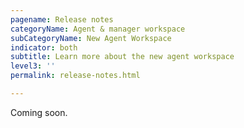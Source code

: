 ```yaml
---
pagename: Release notes
categoryName: Agent & manager workspace
subCategoryName: New Agent Workspace
indicator: both
subtitle: Learn more about the new agent workspace
level3: ''
permalink: release-notes.html

---
```


Coming soon.
